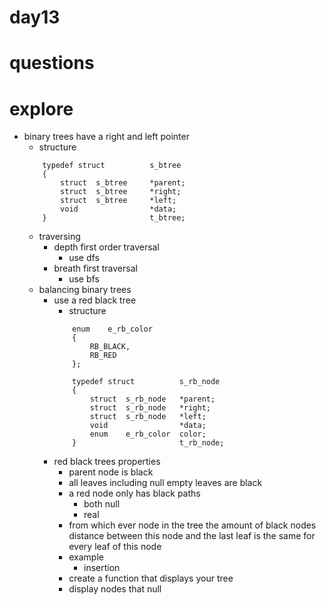 # day13


# questions 


# explore
	
* binary trees have a right and left pointer 
	* structure 
	```
		typedef struct			s_btree
		{
			struct	s_btree		*parent;
			struct	s_btree		*right;
			struct	s_btree		*left;
			void				*data;
		}						t_btree;
	```
	* traversing 
		* depth first order traversal 
			* use dfs
		* breath first traversal 
			* use bfs
	* balancing binary trees
		* use a red black tree
			* structure 
			```
				enum	e_rb_color
				{
					RB_BLACK,
					RB_RED
				};

				typedef	struct			s_rb_node
				{
					struct	s_rb_node	*parent;
					struct	s_rb_node	*right;
					struct	s_rb_node	*left;
					void				*data;
					enum	e_rb_color	color;
				}						t_rb_node;
			```
		* red black trees properties 
			* parent node is black
			* all leaves including null empty leaves are black 
			* a red node only has black paths 
				* both null 
				* real 
			* from which ever node in the tree the amount of black nodes distance between this node and the last leaf is the same for every leaf of this node 
			* example
				* insertion 
			* create a function that displays your tree
			* display nodes that null





